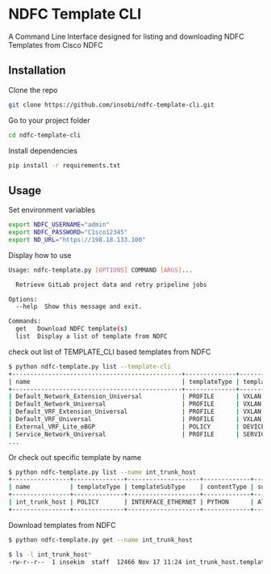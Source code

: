 # NDFC Template CLI
A Command Line Interface designed for listing and downloading NDFC Templates from Cisco NDFC

## Installation

Clone the repo
```bash
git clone https://github.com/insobi/ndfc-template-cli.git
```
Go to your project folder
```bash
cd ndfc-template-cli
```

Install dependencies
```bash
pip install -r requirements.txt
```

## Usage

Set environment variables
```bash
export NDFC_USERNAME="admin"
export NDFC_PASSWORD="C1sco12345"
export ND_URL="https://198.18.133.100"
```

Display how to use
```bash
Usage: ndfc-template.py [OPTIONS] COMMAND [ARGS]...

  Retrieve GitLab project data and retry pripeline jobs

Options:
  --help  Show this message and exit.

Commands:
  get   Download NDFC template(s)
  list  Display a list of template from NDFC
```

check out list of TEMPLATE_CLI based templates from NDFC
```bash
$ python ndfc-template.py list --template-cli
+-----------------------------------------------+--------------+---------------------------+--------------+-------------------------------------------+
| name                                          | templateType | templateSubType           | contentType  | supportedPlatforms                        |
+-----------------------------------------------+--------------+---------------------------+--------------+-------------------------------------------+
| Default_Network_Extension_Universal           | PROFILE      | VXLAN                     | TEMPLATE_CLI | All                                       |
| Default_Network_Universal                     | PROFILE      | VXLAN                     | TEMPLATE_CLI | All                                       |
| Default_VRF_Extension_Universal               | PROFILE      | VXLAN                     | TEMPLATE_CLI | All                                       |
| Default_VRF_Universal                         | PROFILE      | VXLAN                     | TEMPLATE_CLI | All                                       |
| External_VRF_Lite_eBGP                        | POLICY       | DEVICE                    | TEMPLATE_CLI | All                                       |
| Service_Network_Universal                     | PROFILE      | SERVICE                   | TEMPLATE_CLI | N9K                                       |
...

```

Or check out specific template by name
```bash
$ python ndfc-template.py list --name int_trunk_host
+----------------+--------------+--------------------+-------------+--------------------+
| name           | templateType | templateSubType    | contentType | supportedPlatforms |
+----------------+--------------+--------------------+-------------+--------------------+
| int_trunk_host | POLICY       | INTERFACE_ETHERNET | PYTHON      | All                |
+----------------+--------------+--------------------+-------------+--------------------+
```

Download templates from NDFC
```bash
$ python ndfc-template.py get --name int_trunk_host

$ ls -l int_trunk_host*
-rw-r--r--  1 insekim  staff  12466 Nov 17 11:24 int_trunk_host.template
```